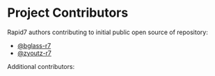 # Project Contributors

Rapid7 authors contributing to initial public open source of repository:

- [@bglass-r7](https://github.com/bglass-r7)
- [@zyoutz-r7](https://github.com/zyoutz-r7)

Additional contributors:
